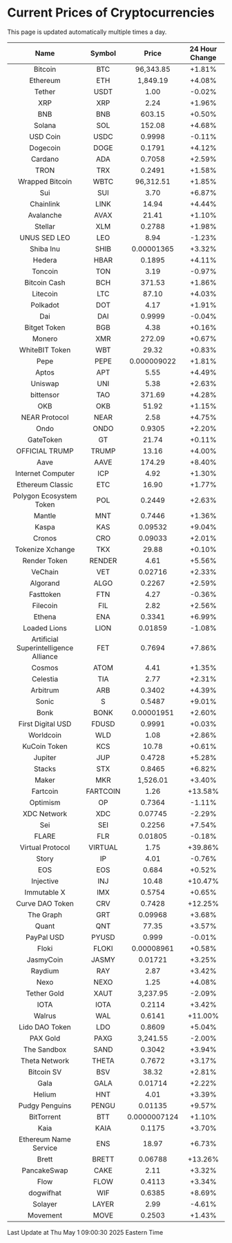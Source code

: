 # Current Prices of Cryptocurrencies
This page is updated automatically multiple times a day.

| Name | Symbol | Price | 24 Hour Change |
| :---: |:---:| :---: | :---: |
| Bitcoin | BTC | 96,343.85 | +1.81% |
| Ethereum | ETH | 1,849.19 | +4.08% |
| Tether | USDT | 1.00 | -0.02% |
| XRP | XRP | 2.24 | +1.96% |
| BNB | BNB | 603.15 | +0.50% |
| Solana | SOL | 152.08 | +4.68% |
| USD Coin | USDC | 0.9998 | -0.11% |
| Dogecoin | DOGE | 0.1791 | +4.12% |
| Cardano | ADA | 0.7058 | +2.59% |
| TRON | TRX | 0.2491 | +1.58% |
| Wrapped Bitcoin | WBTC | 96,312.51 | +1.85% |
| Sui | SUI | 3.70 | +6.87% |
| Chainlink | LINK | 14.94 | +4.44% |
| Avalanche | AVAX | 21.41 | +1.10% |
| Stellar | XLM | 0.2788 | +1.98% |
| UNUS SED LEO | LEO | 8.94 | -1.23% |
| Shiba Inu | SHIB | 0.00001365 | +3.32% |
| Hedera | HBAR | 0.1895 | +4.11% |
| Toncoin | TON | 3.19 | -0.97% |
| Bitcoin Cash | BCH | 371.53 | +1.86% |
| Litecoin | LTC | 87.10 | +4.03% |
| Polkadot | DOT | 4.17 | +1.91% |
| Dai | DAI | 0.9999 | -0.04% |
| Bitget Token | BGB | 4.38 | +0.16% |
| Monero | XMR | 272.09 | +0.67% |
| WhiteBIT Token | WBT | 29.32 | +0.83% |
| Pepe | PEPE | 0.000009022 | +1.81% |
| Aptos | APT | 5.55 | +4.49% |
| Uniswap | UNI | 5.38 | +2.63% |
| bittensor | TAO | 371.69 | +4.28% |
| OKB | OKB | 51.92 | +1.15% |
| NEAR Protocol | NEAR | 2.58 | +4.75% |
| Ondo | ONDO | 0.9305 | +2.20% |
| GateToken | GT | 21.74 | +0.11% |
| OFFICIAL TRUMP | TRUMP | 13.16 | +4.00% |
| Aave | AAVE | 174.29 | +8.40% |
| Internet Computer | ICP | 4.92 | +1.30% |
| Ethereum Classic | ETC | 16.90 | +1.77% |
| Polygon Ecosystem Token | POL | 0.2449 | +2.63% |
| Mantle | MNT | 0.7446 | +1.36% |
| Kaspa | KAS | 0.09532 | +9.04% |
| Cronos | CRO | 0.09033 | +2.01% |
| Tokenize Xchange | TKX | 29.88 | +0.10% |
| Render Token | RENDER | 4.61 | +5.56% |
| VeChain | VET | 0.02716 | +2.33% |
| Algorand | ALGO | 0.2267 | +2.59% |
| Fasttoken | FTN | 4.27 | -0.36% |
| Filecoin | FIL | 2.82 | +2.56% |
| Ethena | ENA | 0.3341 | +6.99% |
| Loaded Lions | LION | 0.01859 | -1.08% |
| Artificial Superintelligence Alliance | FET | 0.7694 | +7.86% |
| Cosmos | ATOM | 4.41 | +1.35% |
| Celestia | TIA | 2.77 | +2.31% |
| Arbitrum | ARB | 0.3402 | +4.39% |
| Sonic | S | 0.5487 | +9.01% |
| Bonk | BONK | 0.00001951 | +2.60% |
| First Digital USD | FDUSD | 0.9991 | +0.03% |
| Worldcoin | WLD | 1.08 | +2.86% |
| KuCoin Token | KCS | 10.78 | +0.61% |
| Jupiter | JUP | 0.4728 | +5.28% |
| Stacks | STX | 0.8465 | +6.82% |
| Maker | MKR | 1,526.01 | +3.40% |
| Fartcoin | FARTCOIN | 1.26 | +13.58% |
| Optimism | OP | 0.7364 | -1.11% |
| XDC Network | XDC | 0.07745 | -2.29% |
| Sei | SEI | 0.2256 | +7.54% |
| FLARE | FLR | 0.01805 | -0.18% |
| Virtual Protocol | VIRTUAL | 1.75 | +39.86% |
| Story | IP | 4.01 | -0.76% |
| EOS | EOS | 0.684 | +0.52% |
| Injective | INJ | 10.48 | +10.47% |
| Immutable X | IMX | 0.5754 | +0.65% |
| Curve DAO Token | CRV | 0.7428 | +12.25% |
| The Graph | GRT | 0.09968 | +3.68% |
| Quant | QNT | 77.35 | +3.57% |
| PayPal USD | PYUSD | 0.999 | -0.01% |
| Floki | FLOKI | 0.00008961 | +0.58% |
| JasmyCoin | JASMY | 0.01721 | +3.25% |
| Raydium | RAY | 2.87 | +3.42% |
| Nexo | NEXO | 1.25 | +4.08% |
| Tether Gold | XAUT | 3,237.95 | -2.09% |
| IOTA | IOTA | 0.2114 | +3.42% |
| Walrus | WAL | 0.6141 | +11.00% |
| Lido DAO Token | LDO | 0.8609 | +5.04% |
| PAX Gold | PAXG | 3,241.55 | -2.00% |
| The Sandbox | SAND | 0.3042 | +3.94% |
| Theta Network | THETA | 0.7672 | +3.17% |
| Bitcoin SV | BSV | 38.32 | +2.81% |
| Gala | GALA | 0.01714 | +2.22% |
| Helium | HNT | 4.01 | +3.39% |
| Pudgy Penguins | PENGU | 0.01135 | +9.57% |
| BitTorrent | BTT | 0.0000007124 | +1.10% |
| Kaia | KAIA | 0.1175 | +3.70% |
| Ethereum Name Service | ENS | 18.97 | +6.73% |
| Brett | BRETT | 0.06788 | +13.26% |
| PancakeSwap | CAKE | 2.11 | +3.32% |
| Flow | FLOW | 0.4113 | +3.34% |
| dogwifhat | WIF | 0.6385 | +8.69% |
| Solayer | LAYER | 2.99 | -4.61% |
| Movement | MOVE | 0.2503 | +1.43% |

Last Update at Thu May  1 09:00:30 2025 Eastern Time